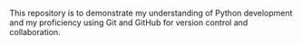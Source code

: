 This repository is to demonstrate my understanding of Python development and my proficiency using Git and GitHub for version control and collaboration.